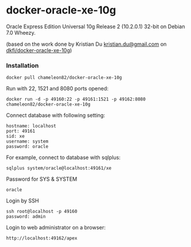 docker-oracle-xe-10g
====================

Oracle Express Edition Universal 10g Release 2 (10.2.0.1) 32-bit on Debian 7.0 Wheezy.

(based on the work done by Kristian Du <kristian.du@gmail.com> on
[dkfi/docker-oracle-xe-10g](https://github.com/dkfi/docker-oracle-xe-10g))

### Installation
```
docker pull chameleon82/docker-oracle-xe-10g
```

Run with 22, 1521 and 8080 ports opened:
```
docker run -d -p 49160:22 -p 49161:1521 -p 49162:8080 chameleon82/docker-oracle-xe-10g
```

Connect database with following setting:
```
hostname: localhost
port: 49161
sid: xe
username: system
password: oracle
```

For example, connect to database with sqlplus:
```
sqlplus system/oracle@localhost:49161/xe
```

Password for SYS & SYSTEM
```
oracle
```

Login by SSH
```
ssh root@localhost -p 49160
password: admin
```

Login to web administrator on a browser:
```
http://localhost:49162/apex
```
